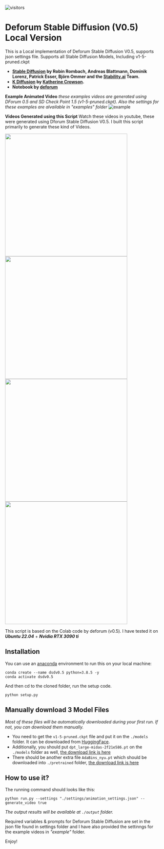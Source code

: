
![visitors](https://visitor-badge.glitch.me/badge?page_id=deforum_sd_local_1.5_repo&left_color=green&right_color=red)

# Deforum Stable Diffusion (V0.5) Local Version

This is a Local implementation of Deforum Stable Diffusion V0.5, supports json settings file.
Supports all Stable Diffusion Models, Including v1-5-pruned.ckpt

- **[Stable Diffusion](https://github.com/CompVis/stable-diffusion) by Robin Rombach, Andreas Blattmann, Dominik Lorenz, Patrick Esser, Björn Ommer and the [Stability.ai](https://stability.ai/) Team.**
- **[K Diffusion](https://github.com/crowsonkb/k-diffusion) by [Katherine Crowson](https://twitter.com/RiversHaveWings).** 
- **Notebook by [deforum](https://discord.com/invite/upmXXsrwZc)**



**Example Animated Video**
*these examples videos are generated using DForum 0.5 and SD  Check Point 1.5 (v1-5-pruned.ckpt). Also the settings for these examples are alvailable in "examples" folder*
![example](examples/race.gif)


**Videos Generated using this Script**
Watch these videos in youtube, these were generated using Dforum Stable Diffusion V0.5. I built this script primarily to generate these kind of Videos.

<p float="left">
  <a href='https://www.youtube.com/watch?v=f6asZSdUvOg'><img src="https://img.youtube.com/vi/f6asZSdUvOg/0.jpg" width="400" /></a>
  <a href='https://www.youtube.com/watch?v=YNYMaLc8HBY'><img src="https://img.youtube.com/vi/YNYMaLc8HBY/0.jpg" width="400" /></a>
  <a href='https://www.youtube.com/watch?v=qkFsSCP5cXg'><img src="https://img.youtube.com/vi/qkFsSCP5cXg/0.jpg" width="400" /></a>
  <a href='https://www.youtube.com/watch?v=CfqsKcbdCFU'><img src="https://img.youtube.com/vi/CfqsKcbdCFU/0.jpg" width="400" /></a>
</p>

This script is based on the Colab code by deforum (v0.5). I have tested it on ***Ubuntu 22.04*** + ***Nvidia RTX 3090 ti***



## Installation

You can use an [anaconda](https://conda.io/) environment to run this on your local machine:

```
conda create --name dsdv0.5 python=3.8.5 -y
conda activate dsdv0.5
```

And then cd to the cloned folder, run the setup code.

```
python setup.py
```

## Manually download 3 Model Files

*Most of these files will be automatically downloaded during your first run. If not, you can download them manually.*

* You need to get the `v1-5-pruned.ckpt` file and put it on the `./models` folder. It can be downloaded from [HuggingFace](https://huggingface.co/runwayml/stable-diffusion-v1-5/).
* Additionally, you should put `dpt_large-midas-2f21e586.pt` on the `./models` folder as well, [the download link is here](https://github.com/intel-isl/DPT/releases/download/1_0/dpt_large-midas-2f21e586.pt)
* There should be another extra file `AdaBins_nyu.pt` which should be downloaded into `./pretrained` folder, [the download link is here](https://cloudflare-ipfs.com/ipfs/Qmd2mMnDLWePKmgfS8m6ntAg4nhV5VkUyAydYBp8cWWeB7/AdaBins_nyu.pt)


## How to use it?
The running command should looks like this:
```
python run.py --settings "./settings/animation_settings.json" --generate_video true
```

*The output results will be available at `./output` folder.*

Required variables & prompts for Deforum Stable Diffusion are set in the json file found in settings folder and I have also provided the settinngs for the example videos in *"example"* folder.


Enjoy!